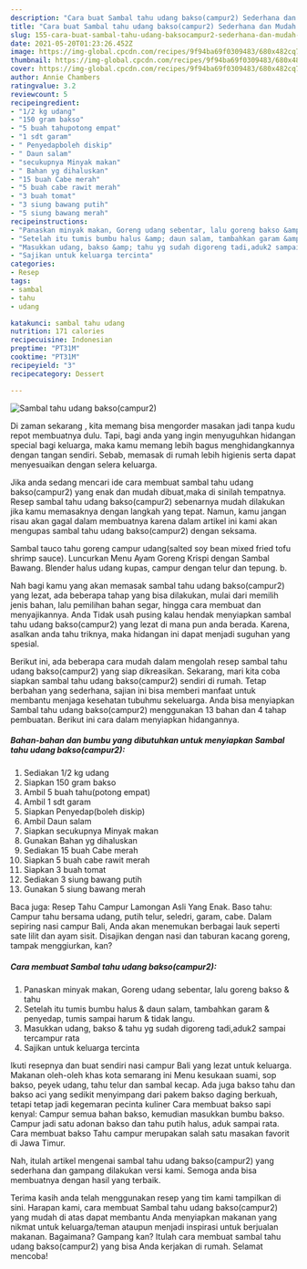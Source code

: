 ```yaml
---
description: "Cara buat Sambal tahu udang bakso(campur2) Sederhana dan Mudah Dibuat"
title: "Cara buat Sambal tahu udang bakso(campur2) Sederhana dan Mudah Dibuat"
slug: 155-cara-buat-sambal-tahu-udang-baksocampur2-sederhana-dan-mudah-dibuat
date: 2021-05-20T01:23:26.452Z
image: https://img-global.cpcdn.com/recipes/9f94ba69f0309483/680x482cq70/sambal-tahu-udang-baksocampur2-foto-resep-utama.jpg
thumbnail: https://img-global.cpcdn.com/recipes/9f94ba69f0309483/680x482cq70/sambal-tahu-udang-baksocampur2-foto-resep-utama.jpg
cover: https://img-global.cpcdn.com/recipes/9f94ba69f0309483/680x482cq70/sambal-tahu-udang-baksocampur2-foto-resep-utama.jpg
author: Annie Chambers
ratingvalue: 3.2
reviewcount: 5
recipeingredient:
- "1/2 kg udang"
- "150 gram bakso"
- "5 buah tahupotong empat"
- "1 sdt garam"
- " Penyedapboleh diskip"
- " Daun salam"
- "secukupnya Minyak makan"
- " Bahan yg dihaluskan"
- "15 buah Cabe merah"
- "5 buah cabe rawit merah"
- "3 buah tomat"
- "3 siung bawang putih"
- "5 siung bawang merah"
recipeinstructions:
- "Panaskan minyak makan, Goreng udang sebentar, lalu goreng bakso &amp; tahu"
- "Setelah itu tumis bumbu halus &amp; daun salam, tambahkan garam &amp; penyedap, tumis sampai harum &amp; tidak langu."
- "Masukkan udang, bakso &amp; tahu yg sudah digoreng tadi,aduk2 sampai tercampur rata"
- "Sajikan untuk keluarga tercinta"
categories:
- Resep
tags:
- sambal
- tahu
- udang

katakunci: sambal tahu udang 
nutrition: 171 calories
recipecuisine: Indonesian
preptime: "PT31M"
cooktime: "PT31M"
recipeyield: "3"
recipecategory: Dessert

---
```



![Sambal tahu udang bakso(campur2)](https://img-global.cpcdn.com/recipes/9f94ba69f0309483/680x482cq70/sambal-tahu-udang-baksocampur2-foto-resep-utama.jpg)

Di zaman  sekarang , kita memang bisa mengorder masakan jadi tanpa kudu repot membuatnya dulu. Tapi, bagi anda yang ingin menyuguhkan hidangan special bagi keluarga, maka kamu memang lebih bagus menghidangkannya dengan tangan sendiri. Sebab, memasak di rumah lebih higienis serta dapat menyesuaikan dengan selera keluarga.

Jika anda sedang mencari ide cara membuat sambal tahu udang bakso(campur2) yang enak dan mudah dibuat,maka di sinilah tempatnya. Resep sambal tahu udang bakso(campur2)  sebenarnya mudah dilakukan jika kamu memasaknya dengan langkah yang tepat. Namun, kamu jangan risau akan gagal dalam membuatnya 
karena dalam artikel ini kami akan mengupas sambal tahu udang bakso(campur2) dengan seksama.  

Sambal tauco tahu goreng campur udang(salted soy bean mixed fried tofu shrimp sauce). Luncurkan Menu Ayam Goreng Krispi dengan Sambal Bawang. Blender halus udang kupas, campur dengan telur dan tepung. b.

Nah bagi kamu yang akan memasak sambal tahu udang bakso(campur2) yang lezat, ada beberapa tahap yang bisa dilakukan, mulai dari memilih jenis bahan, lalu pemilihan bahan segar, hingga cara membuat dan menyajikannya. Anda Tidak usah pusing kalau hendak menyiapkan sambal tahu udang bakso(campur2) yang lezat di mana pun anda berada. Karena, asalkan anda  tahu triknya, maka hidangan ini dapat menjadi suguhan yang spesial.

Berikut ini, ada beberapa cara mudah dalam mengolah resep sambal tahu udang bakso(campur2) yang siap dikreasikan. Sekarang, mari kita coba siapkan sambal tahu udang bakso(campur2) sendiri di rumah. Tetap berbahan yang sederhana, sajian ini bisa memberi manfaat untuk membantu menjaga kesehatan tubuhmu sekeluarga. Anda bisa menyiapkan Sambal tahu udang bakso(campur2) menggunakan 13 bahan dan 4 tahap pembuatan. Berikut ini cara dalam menyiapkan hidangannya.

<!--inarticleads1-->

##### Bahan-bahan dan bumbu yang dibutuhkan untuk menyiapkan Sambal tahu udang bakso(campur2):

1. Sediakan 1/2 kg udang
1. Siapkan 150 gram bakso
1. Ambil 5 buah tahu(potong empat)
1. Ambil 1 sdt garam
1. Siapkan  Penyedap(boleh diskip)
1. Ambil  Daun salam
1. Siapkan secukupnya Minyak makan
1. Gunakan  Bahan yg dihaluskan
1. Sediakan 15 buah Cabe merah
1. Siapkan 5 buah cabe rawit merah
1. Siapkan 3 buah tomat
1. Sediakan 3 siung bawang putih
1. Gunakan 5 siung bawang merah


Baca juga: Resep Tahu Campur Lamongan Asli Yang Enak. Baso tahu: Campur tahu bersama udang, putih telur, seledri, garam, cabe. Dalam sepiring nasi campur Bali, Anda akan menemukan berbagai lauk seperti sate lilit dan ayam sisit. Disajikan dengan nasi dan taburan kacang goreng, tampak menggiurkan, kan? 

<!--inarticleads2-->

##### Cara membuat Sambal tahu udang bakso(campur2):

1. Panaskan minyak makan, Goreng udang sebentar, lalu goreng bakso &amp; tahu
1. Setelah itu tumis bumbu halus &amp; daun salam, tambahkan garam &amp; penyedap, tumis sampai harum &amp; tidak langu.
1. Masukkan udang, bakso &amp; tahu yg sudah digoreng tadi,aduk2 sampai tercampur rata
1. Sajikan untuk keluarga tercinta


Ikuti resepnya dan buat sendiri nasi campur Bali yang lezat untuk keluarga. Makanan oleh-oleh khas kota semarang ini Menu kesukaan suami, sop bakso, peyek udang, tahu telur dan sambal kecap. Ada juga bakso tahu dan bakso aci yang sedikit menyimpang dari pakem bakso daging berkuah, tetapi tetap jadi kegemaran pecinta kuliner Cara membuat bakso sapi kenyal: Campur semua bahan bakso, kemudian masukkan bumbu bakso. Campur jadi satu adonan bakso dan tahu putih halus, aduk sampai rata. Cara membuat bakso Tahu campur merupakan salah satu masakan favorit di Jawa Timur. 

Nah, itulah artikel mengenai  sambal tahu udang bakso(campur2)  yang sederhana dan gampang dilakukan versi kami. Semoga anda bisa membuatnya dengan hasil yang terbaik. 

Terima kasih anda telah menggunakan resep yang tim kami tampilkan di sini. Harapan kami, cara membuat  Sambal tahu udang bakso(campur2) yang mudah di atas dapat membantu Anda menyiapkan makanan yang nikmat untuk keluarga/teman ataupun menjadi inspirasi untuk berjualan makanan. Bagaimana? Gampang kan? Itulah cara membuat sambal tahu udang bakso(campur2) yang bisa Anda kerjakan di rumah. Selamat mencoba!

